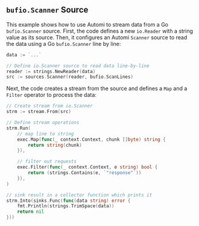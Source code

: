 ## `bufio.Scanner` Source

This example shows how to use Automi to stream data from a Go
`bufio.Scanner` source. First, the code defines a new `io.Reader` with
a string value as its source. Then, it configures an Automi `Scanner` source
to read the data using a Go `bufio.Scanner` line by line:

```go
data := `...`

// Define io.Scanner source to read data line-by-line
reader := strings.NewReader(data)
src := sources.Scanner(reader, bufio.ScanLines)
```

Next, the code creates a stream from the source and defines a
`Map` and a `Filter` operator to process the data:

```go
// Create stream from io.Scanner
strm := stream.From(src)

// Define stream operations
strm.Run(
	// map line to string
	exec.Map(func(_ context.Context, chunk []byte) string {
		return string(chunk)
	}),

	// filter out requests
	exec.Filter(func(_ context.Context, e string) bool {
		return (strings.Contains(e, `"response"`))
	}),
)

// sink result in a collector function which prints it
strm.Into(sinks.Func(func(data string) error {
	fmt.Println(strings.TrimSpace(data))
	return nil
}))

```